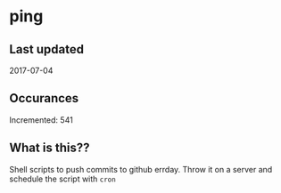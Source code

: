 # ping

## Last updated
2017-07-04

## Occurances
Incremented: 541

## What is this??
Shell scripts to push commits to github errday. Throw it on a server and schedule the script with `cron`


